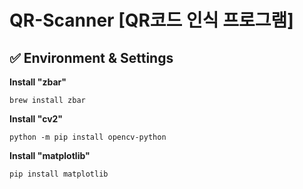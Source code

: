 # QR-Scanner [QR코드 인식 프로그램]
## ✅ Environment & Settings
**Install "zbar"**
```
brew install zbar
```
**Install "cv2"**
```
python -m pip install opencv-python
```
**Install "matplotlib"**
```
pip install matplotlib
```

